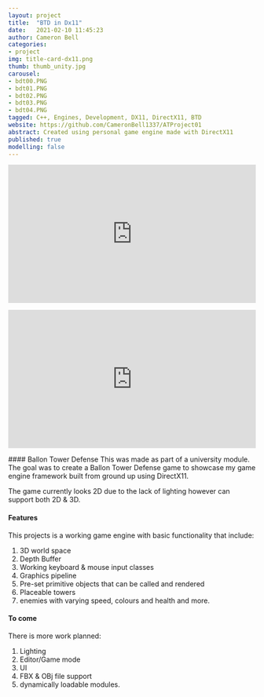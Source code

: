 ```yaml
---
layout: project
title:  "BTD in Dx11"
date:   2021-02-10 11:45:23
author: Cameron Bell
categories:
- project
img: title-card-dx11.png
thumb: thumb_unity.jpg
carousel:
- bdt00.PNG
- bdt01.PNG
- bdt02.PNG
- bdt03.PNG
- bdt04.PNG
tagged: C++, Engines, Development, DX11, DirectX11, BTD
website: https://github.com/CameronBell1337/ATProject01
abstract: Created using personal game engine made with DirectX11
published: true
modelling: false
---
```

<iframe src="https://giphy.com/embed/I0k5QGQou5vxlaCH19" width="100%" height="282" frameBorder="0" class="giphy-embed" allowFullScreen></iframe><p><a href="https://giphy.com/gifs/I0k5QGQou5vxlaCH19"></a></p>
<iframe src="https://giphy.com/embed/IsIakh4G6T9AQeL0cn" width="100%" height="282" frameBorder="0" class="giphy-embed" allowFullScreen></iframe><p><a href="https://giphy.com/gifs/IsIakh4G6T9AQeL0cn"></a></p>
#### Ballon Tower Defense
This was made as part of a university module. The goal was to create a Ballon Tower Defense game to showcase my game engine framework built from ground up using DirectX11.

The game currently looks 2D due to the lack of lighting however can support both 2D & 3D.
#### Features
This projects is a working game engine with basic functionality that include: 
1. 3D world space
2. Depth Buffer
3. Working keyboard & mouse input classes
4. Graphics pipeline
5. Pre-set primitive objects that can be called and rendered
6. Placeable towers
7. enemies with varying speed, colours and health
and more.

#### To come
There is more work planned:
1. Lighting
2. Editor/Game mode
3. UI
4. FBX & OBj file support
5. dynamically loadable modules.
